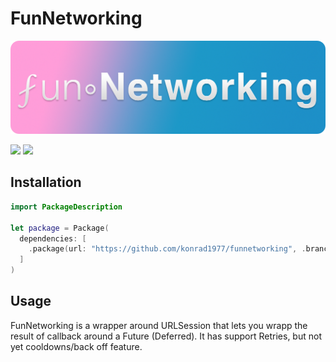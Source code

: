 # FunNetworking
!["Logo"](https://github.com/konrad1977/funnetworking/blob/main/Images/logo.png)

![](https://img.shields.io/github/languages/top/konrad1977/funnetworking) ![](https://img.shields.io/github/license/konrad1977/funnetworking)


## Installation

```swift
import PackageDescription

let package = Package(
  dependencies: [
    .package(url: "https://github.com/konrad1977/funnetworking", .branch("main")),
  ]
)
```

## Usage
FunNetworking is a wrapper around URLSession that lets you wrapp the result of callback around a Future (Deferred). It has support Retries, but not yet cooldowns/back off feature.